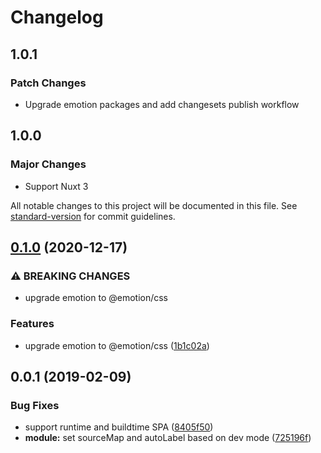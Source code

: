# Changelog

## 1.0.1

### Patch Changes

- Upgrade emotion packages and add changesets publish workflow
## 1.0.0

### Major Changes

- Support Nuxt 3

All notable changes to this project will be documented in this file. See [standard-version](https://github.com/conventional-changelog/standard-version) for commit guidelines.

## [0.1.0](https://github.com/nuxt-community/emotion-module/compare/v0.0.1...v0.1.0) (2020-12-17)

### ⚠ BREAKING CHANGES

- upgrade emotion to @emotion/css

### Features

- upgrade emotion to @emotion/css ([1b1c02a](https://github.com/nuxt-community/emotion-module/commit/1b1c02ab9289d011987648127c2d819e16399aee))

<a name="0.0.1"></a>

## 0.0.1 (2019-02-09)

### Bug Fixes

- support runtime and buildtime SPA ([8405f50](https://github.com/nuxt-community/emotion-module/commit/8405f50))
- **module:** set sourceMap and autoLabel based on dev mode ([725196f](https://github.com/nuxt-community/emotion-module/commit/725196f))
